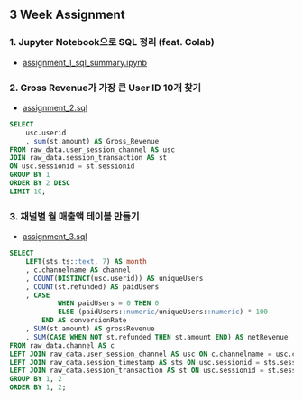 ## 3 Week Assignment

### 1. Jupyter Notebook으로 SQL 정리 (feat. Colab)
* [assignment_1_sql_summary.ipynb](./assignment_1_sql_summary.ipynb)


### 2. Gross Revenue가 가장 큰 User ID 10개 찾기
* [assignment_2.sql](./assignment_2.sql)
```SQL
SELECT
	usc.userid
	, sum(st.amount) AS Gross_Revenue  
FROM raw_data.user_session_channel AS usc
JOIN raw_data.session_transaction AS st
ON usc.sessionid = st.sessionid
GROUP BY 1
ORDER BY 2 DESC
LIMIT 10;
```

### 3. 채널별 월 매출액 테이블 만들기
* [assignment_3.sql](./assignment_3.sql)
```SQL
SELECT
	LEFT(sts.ts::text, 7) AS month
	, c.channelname AS channel
	, COUNT(DISTINCT(usc.userid)) AS uniqueUsers
	, COUNT(st.refunded) AS paidUsers
	, CASE
			WHEN paidUsers = 0 THEN 0
			ELSE (paidUsers::numeric/uniqueUsers::numeric) * 100
		END AS conversionRate
	, SUM(st.amount) AS grossRevenue
	, SUM(CASE WHEN NOT st.refunded THEN st.amount END) AS netRevenue
FROM raw_data.channel AS c
LEFT JOIN raw_data.user_session_channel AS usc ON c.channelname = usc.channel
LEFT JOIN raw_data.session_timestamp AS sts ON usc.sessionid = sts.sessionid
LEFT JOIN raw_data.session_transaction AS st ON usc.sessionid = st.sessionid
GROUP BY 1, 2
ORDER BY 1, 2;
```
